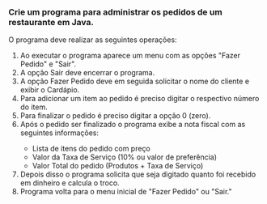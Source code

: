 <h3>Crie um programa para administrar os pedidos de um restaurante em Java.</h3>

<p>O programa deve realizar as seguintes operações:</p>
<ol>
<li> Ao executar o programa aparece um menu com as opções "Fazer Pedido" e "Sair".</li>
<li> A opção Sair deve encerrar o programa.</li>
<li> A opção Fazer Pedido deve em seguida solicitar o nome do cliente e exibir o Cardápio.</li>
<li> Para adicionar um item ao pedido é preciso digitar o respectivo número do item.</li>
<li> Para finalizar o pedido é preciso digitar a opção 0 (zero).</li>
<li> Após o pedido ser finalizado o programa exibe a nota fiscal com as seguintes informações:</li>
	<ul>
	<li> Lista de itens do pedido com preço</li>
	<li> Valor da Taxa de Serviço (10% ou valor de preferência)</li>
	<li> Valor Total do pedido (Produtos + Taxa de Serviço)</li>
	</ul>
<li> Depois disso o programa solicita que seja digitado quanto foi recebido em dinheiro e calcula o troco.</li>
<li> Programa volta para o menu inicial de "Fazer Pedido" ou "Sair."</li>
</ol>
